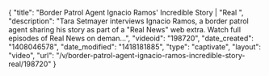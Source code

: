 {
    "title": "Border Patrol Agent Ignacio Ramos' Incredible Story | \"Real ",
    "description": "Tara Setmayer interviews Ignacio Ramos, a border patrol agent sharing his story as part of a \"Real News\" web extra. Watch full episodes of Real News on deman...",
    "videoid": "198720",
    "date_created": "1408046578",
    "date_modified": "1418181885",
    "type": "captivate",
    "layout": "video",
    "url": "\/v\/border-patrol-agent-ignacio-ramos-incredible-story-real\/198720"
}